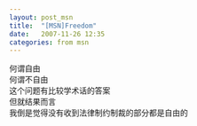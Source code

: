 ```yaml
---
layout: post_msn
title:  "[MSN]Freedom"
date:   2007-11-26 12:35
categories: from msn
---
```

何谓自由  
何谓不自由  
这个问题有比较学术话的答案  
但就结果而言  
我倒是觉得没有收到法律制约制裁的部分都是自由的  